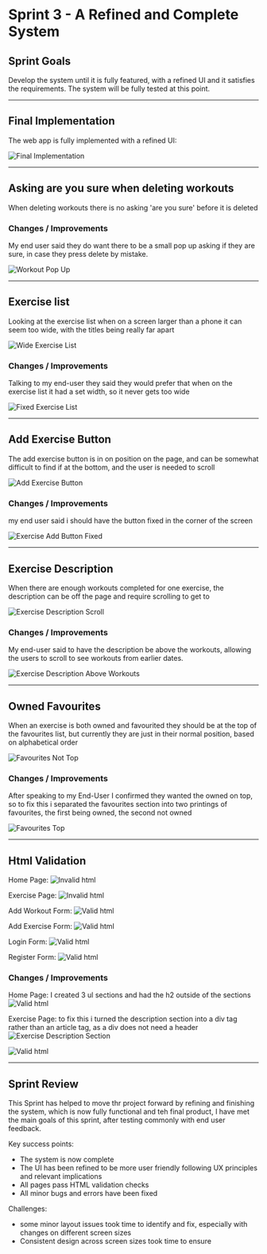 # Sprint 3 - A Refined and Complete System


## Sprint Goals

Develop the system until it is fully featured, with a refined UI and it satisfies the requirements. The system will be fully tested at this point.


---

## Final Implementation

The web app is fully implemented with a refined UI:

![Final Implementation](screenshots/Sprint-3-final.gif)


---

## Asking are you sure when deleting workouts

When deleting workouts there is no asking 'are you sure' before it is deleted

### Changes / Improvements

My end user said they do want there to be a small pop up asking if they are sure, in case they press delete by mistake.

![Workout Pop Up](screenshots/workout-pop-up.png)


---

## Exercise list

Looking at the exercise list when on a screen larger than a phone it can seem too wide, with the titles being really far apart

![Wide Exercise List](screenshots/exerciselist-wide.png)

### Changes / Improvements

Talking to my end-user they said they would prefer that when on the exercise list it had a set width, so it never gets too wide

![Fixed Exercise List](screenshots/exerciselist-small.png)


---

## Add Exercise Button

The add exercise button is in on position on the page, and can be somewhat difficult to find if at the bottom, and the user is needed to scroll

![Add Exercise Button](screenshots/exercise-add.png)

### Changes / Improvements

my end user said i should have the button fixed in the corner of the screen

![Exercise Add Button Fixed](screenshots/exercise-add-fixed.png)


---

## Exercise Description

When there are enough workouts completed for one exercise, the description can be off the page and require scrolling to get to

![Exercise Description Scroll](screenshots/exercise-description.gif)

### Changes / Improvements

My end-user said to have the description be above the workouts, allowing the users to scroll to see workouts from earlier dates.

![Exercise Description Above Workouts](screenshots/exercise-description-above.png)


---

## Owned Favourites

When an exercise is both owned and favourited they should be at the top of the favourites list, but currently they are just in their normal position, based on alphabetical order

![Favourites Not Top](screenshots/exercise-add-fixed.png)

### Changes / Improvements

After speaking to my End-User I confirmed they wanted the owned on top, so to fix this i separated the favourites section into two printings of favourites, the first being owned, the second not owned

![Favourites Top](screenshots/exercise-favouites-owned.png)

---

## Html Validation

Home Page:
![Invalid html](screenshots/html-invalid-home.png)

Exercise Page:
![Invalid html](screenshots/html-invalid-exercise.png)

Add Workout Form:
![Valid html](screenshots/html-valid.png)

Add Exercise Form:
![Valid html](screenshots/html-valid.png)

Login Form:
![Valid html](screenshots/html-valid.png)

Register Form:
![Valid html](screenshots/html-valid.png)

### Changes / Improvements

Home Page:
I created 3 ul sections and had the h2 outside of the sections
![Valid html](screenshots/html-valid.png)

Exercise Page:
to fix this i turned the description section into a div tag rather than an article tag, as a div does not need a header
![Exercise Description Section](screenshots/exercise-description.png)

![Valid html](screenshots/html-valid.png)


---

## Sprint Review

This Sprint has helped to move thr project forward by refining and finishing the system, which is now fully functional and teh final product, I have met the main goals of this sprint, after testing commonly with end user feedback.

Key success points:
- The system is now complete
- The UI has been refined to be more user friendly following UX principles and relevant implications
- All pages pass HTML validation checks
- All minor bugs and errors have been fixed

Challenges:
- some minor layout issues took time to identify and fix, especially with changes on different screen sizes
- Consistent design across screen sizes took time to ensure

